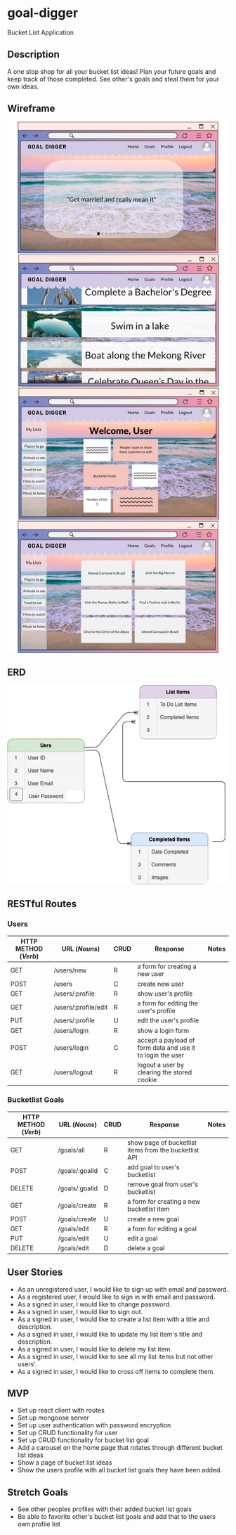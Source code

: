 # goal-digger

Bucket List Application

## Description

A one stop shop for all your bucket list ideas! Plan your future goals and keep track of those completed. See other's goals and steal them for your own ideas.

## Wireframe

![Landing Page](public/Landing-page.png)
![Landing Page 2](public/Landing-page-2.png)
![Profile View](public/Profile-view.png)
![Goals View](public/Goals-View.png)

## ERD

![ERD](public/erd.jpeg)

## RESTful Routes

### Users

| HTTP METHOD (_Verb_) | URL (_Nouns_)        | CRUD | Response                                                   | Notes |
| -------------------- | -------------------- | ---- | ---------------------------------------------------------- | ----- |
| GET                  | /users/new           | R    | a form for creating a new user                             |       |
| POST                 | /users               | C    | create new user                                            |       |
| GET                  | /users/:profile      | R    | show user's profile                                        |       |
| GET                  | /users/:profile/edit | R    | a form for editing the user's profile                      |       |
| PUT                  | /users/:profile      | U    | edit the user's profile                                    |       |
| GET                  | /users/login         | R    | show a login form                                          |       |
| POST                 | /users/login         | C    | accept a payload of form data and use it to login the user |       |
| GET                  | /users/logout        | R    | logout a user by clearing the stored cookie                |       |

### Bucketlist Goals

| HTTP METHOD (_Verb_) | URL (_Nouns_)  | CRUD | Response                                              | Notes |
| -------------------- | -------------- | ---- | ----------------------------------------------------- | ----- |
| GET                  | /goals/all     | R    | show page of bucketlist items from the bucketlist API |       |
| POST                 | /goals/:goalId | C    | add goal to user's bucketlist                         |       |
| DELETE               | /goals/:goalId | D    | remove goal from user's bucketlist                    |       |
| GET                  | /goals/create  | R    | a form for creating a new bucketlist item             |       |
| POST                 | /goals/create  | U    | create a new goal                                     |       |
| GET                  | /goals/edit    | R    | a form for editing a goal                             |       |
| PUT                  | /goals/edit    | U    | edit a goal                                           |       |
| DELETE               | /goals/edit    | D    | delete a goal                                         |       |

## User Stories

- As an unregistered user, I would like to sign up with email and password.
- As a registered user, I would like to sign in with email and password.
- As a signed in user, I would like to change password.
- As a signed in user, I would like to sign out.
- As a signed in user, I would like to create a list item with a title and description.
- As a signed in user, I would like to update my list item's title and description.
- As a signed in user, I would like to delete my list item.
- As a signed in user, I would like to see all my list items but not other users'.
- As a signed in user, I would like to cross off items to complete them.

## MVP

- Set up react client with routes
- Set up mongoose server
- Set up user authentication with password encryption
- Set up CRUD functionality for user
- Set up CRUD functionality for bucket list goal
- Add a carousel on the home page that rotates through different bucket list ideas
- Show a page of bucket list ideas
- Show the users profile with all bucket list goals they have been added.

## Stretch Goals

- See other peoples profiles with their added bucket list goals
- Be able to favorite other's bucket list goals and add that to the users own profile list
